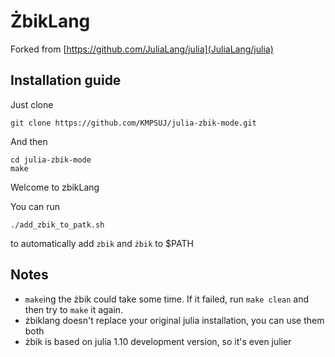 # ŻbikLang

Forked from [https://github.com/JuliaLang/julia](JuliaLang/julia)

## Installation guide

Just clone

    git clone https://github.com/KMPSUJ/julia-zbik-mode.git

And then

    cd julia-zbik-mode
    make

Welcome to zbikLang

You can run

    ./add_zbik_to_patk.sh

to automatically add `zbik` and `żbik` to $PATH

## Notes

* `make`ing the żbik could take some time. If it failed, run `make clean` and then try to `make` it again.
* żbiklang doesn't replace your original julia installation, you can use them both
* żbik is based on julia 1.10 development version, so it's even julier